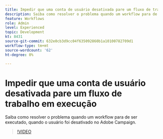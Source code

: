 ```yaml
---
title: Impedir que uma conta de usuário desativada pare um fluxo de trabalho em execução
description: Saiba como resolver o problema quando um workflow para de ser executado, quando o usuário foi desativado no Adobe Campaign.
feature: Workflows
role: Admin
level: Experienced
topic: Development
kt: 8431
source-git-commit: 632e0cb3d9cc04f635092860b1a10100782709d1
workflow-type: tm+mt
source-wordcount: '62'
ht-degree: 0%

---
```



# Impedir que uma conta de usuário desativada pare um fluxo de trabalho em execução

Saiba como resolver o problema quando um workflow para de ser executado, quando o usuário foi desativado no Adobe Campaign.

>[!VIDEO](https://video.tv.adobe.com/v/335988?quality=12)
